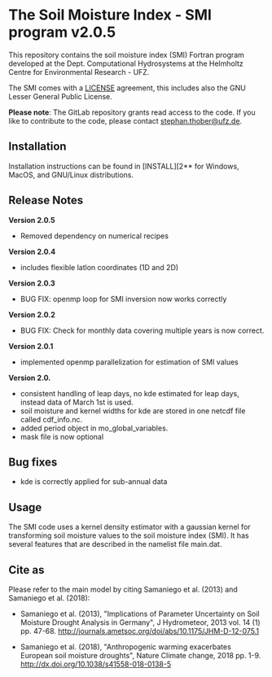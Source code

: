 # The Soil Moisture Index - SMI program v2.0.5

This repository contains the soil moisture index (SMI) Fortran program developed at the Dept. Computational Hydrosystems at the Helmholtz Centre for Environmental Research - UFZ.

The SMI comes with a [LICENSE][1] agreement, this includes also the GNU Lesser General Public License.

**Please note**: The GitLab repository grants read access to the code.
If you like to contribute to the code, please contact stephan.thober@ufz.de.

## Installation

Installation instructions can be found in [INSTALL][2** for Windows, MacOS, and GNU/Linux distributions.

## Release Notes

**Version 2.0.5**

- Removed dependency on numerical recipes

**Version 2.0.4**

- includes flexible latlon coordinates (1D and 2D)

**Version 2.0.3**

- BUG FIX: openmp loop for SMI inversion now works correctly

**Version 2.0.2**

- BUG FIX: Check for monthly data covering multiple years is now correct.

**Version 2.0.1**

- implemented openmp parallelization for estimation of SMI values

**Version 2.0.**

- consistent handling of leap days, no kde estimated for leap days,
  instead data of March 1st is used.
- soil moisture and kernel widths for kde are stored in one netcdf
  file called cdf_info.nc.
- added period object in mo_global_variables.
- mask file is now optional

## Bug fixes

- kde is correctly applied for sub-annual data

## Usage

The SMI code uses a kernel density estimator with a gaussian kernel for transforming soil
moisture values to the soil moisture index (SMI). It has several
features that are described in the namelist file main.dat.

## Cite as

Please refer to the main model by citing Samaniego et al. (2013) and Samaniego et al. (2018):

- Samaniego et al. (2013), "Implications of Parameter Uncertainty on Soil Moisture Drought Analysis in Germany", J Hydrometeor, 2013 vol. 14 (1) pp. 47-68. http://journals.ametsoc.org/doi/abs/10.1175/JHM-D-12-075.1

- Samaniego et al. (2018), "Anthropogenic warming exacerbates European soil moisture droughts", Nature Climate change, 2018 pp. 1-9. http://dx.doi.org/10.1038/s41558-018-0138-5

[1]: LICENSE
[2]: INSTALL.md
